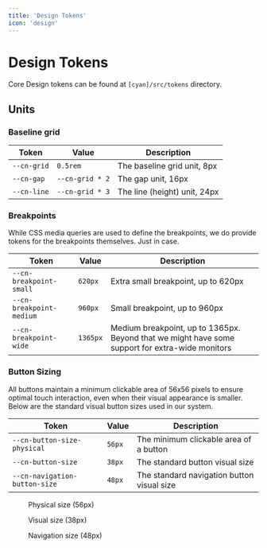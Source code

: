 ```yaml
---
title: 'Design Tokens'
icon: 'design'
---
```

# Design Tokens

Core Design tokens can be found at `[cyan]/src/tokens` directory. 

## Units

### Baseline grid

| Token | Value | Description |
|-------|-------|-------------|
| `--cn-grid` | `0.5rem` | The baseline grid unit, 8px |
| `--cn-gap` | `--cn-grid * 2` | The gap unit, 16px |
| `--cn-line` | `--cn-grid * 3` | The line (height) unit, 24px |

### Breakpoints

While CSS media queries are used to define the breakpoints, we do provide tokens for the
breakpoints themselves. Just in case.

| Token | Value | Description |
|-------|-------|-------------|
| `--cn-breakpoint-small` | `620px` | Extra small breakpoint, up to 620px |
| `--cn-breakpoint-medium` | `960px` | Small breakpoint, up to 960px |
| `--cn-breakpoint-wide` | `1365px` | Medium breakpoint, up to 1365px. Beyond that we might have some support for extra-wide monitors |

### Button Sizing

All buttons maintain a minimum clickable area of 56x56 pixels to ensure optimal touch interaction, even when their visual appearance is smaller. Below are the standard visual button sizes used in our system.

| Token | Value | Description |
|-------|-------|-------------|
| `--cn-button-size-physical` | `56px` | The minimum clickable area of a button |
| `--cn-button-size` | `38px` | The standard button visual size |
| `--cn-navigation-button-size` | `48px` | The standard navigation button visual size |

<div class="flex">
  <figure class="elevation-1 p-1 m-0">
    <div style="margin: 0 auto; width: var(--cn-button-size-physical); height: var(--cn-button-size-physical); background: var(--color-notify);border-radius:50%"></div>
    <figcaption>Physical size (56px)</figcaption>
  </figure>
  <figure class="elevation-1 p-1 m-0">
    <div style="margin: 0 auto; width: var(--cn-button-size); height: var(--cn-button-size); background: var(--color-notify);border-radius:50%"></div>
    <figcaption>Visual size (38px)</figcaption>
  </figure>
  <figure class="elevation-1 p-1 m-0">
    <div style="margin: 0 auto; width: var(--cn-navigation-button-size); height: var(--cn-navigation-button-size); background: var(--color-notify);border-radius:50%"></div>
    <figcaption>Navigation size (48px)</figcaption>
  </figure>
</div>


